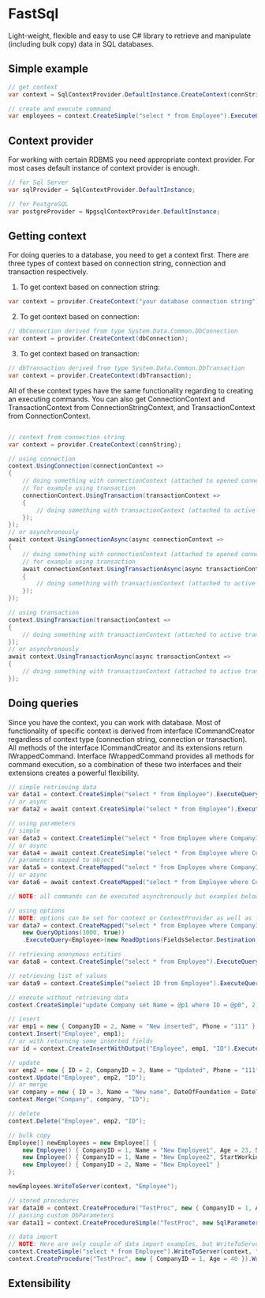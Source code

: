 # FastSql
Light-weight, flexible and easy to use C# library to retrieve and manipulate (including bulk copy) data in SQL databases. 

## Simple example
  ```csharp
  // get context
  var context = SqlContextProvider.DefaultInstance.CreateContext(connString);

  // create and execute command
  var employees = context.CreateSimple("select * from Employee").ExecuteQuery<Employee>().ToArray();
  ```
## Context provider
For working with certain RDBMS you need appropriate context provider. For most cases default instance of context provider is enough.
  ```csharp
  // for Sql Server
  var sqlProvider = SqlContextProvider.DefaultInstance;

  // for PostgreSQL
  var postgreProvider = NpgsqlContextProvider.DefaultInstance;
  ```

## Getting context
For doing queries to a database, you need to get a context first. There are three types of context based on connection string, connection and transaction respectively.
1. To get context based on connection string:
  ```csharp
  var context = provider.CreateContext("your database connection string");
  ```
2. To get context based on connection:
  ```csharp
  // dbConnection derived from type System.Data.Common.DbConnection
  var context = provider.CreateContext(dbConnection);
  ```
3. To get context based on transaction:
  ```csharp
  // dbTransaction derived from type System.Data.Common.DbTransaction
  var context = provider.CreateContext(dbTransaction);
  ```
All of these context types have the same functionality regarding to creating an executing commands. 
You can also get ConnectionContext and TransactionContext from ConnectionStringContext, and TransactionContext from ConnectionContext.
  ```csharp
  
  // context from connection string
  var context = provider.CreateContext(connString);
  
  // using connection
  context.UsingConnection(connectionContext =>
  {
      // doing something with connectionContext (attached to opened connection)
      // for example using transaction
      connectionContext.UsingTransaction(transactionContext =>
      {
          // doing something with transactionContext (attached to active transaction)
      });
  });
  // or asynchronously
  await context.UsingConnectionAsync(async connectionContext =>
  {
      // doing something with connectionContext (attached to opened connection)
      // for example using transaction
      await connectionContext.UsingTransactionAsync(async transactionContext =>
      {
          // doing something with transactionContext (attached to active transaction)
      });
  });
  
  // using transaction
  context.UsingTransaction(transactionContext =>
  {
      // doing something with transactionContext (attached to active transaction)
  });
  // or asynchronously
  await context.UsingTransactionAsync(async transactionContext =>
  {
      // doing something with transactionContext (attached to active transaction)
  });
  ```

## Doing queries
Since you have the context, you can work with database.
Most of functionality of specific context is derived from interface ICommandCreator regardless of context type (connection string, connection or transaction). All methods of the interface ICommandCreator and its extensions return IWrappedCommand. Interface IWrappedCommand provides all methods for command execution, so a combination of these two interfaces and their extensions creates a powerful flexibility.
  ```csharp
  // simple retrieving data
  var data1 = context.CreateSimple("select * from Employee").ExecuteQuery<Employee>().ToArray();
  // or async
  var data2 = await context.CreateSimple("select * from Employee").ExecuteQueryAsync<Employee>().ToArray();
  
  // using parameters
  // simple
  var data3 = context.CreateSimple("select * from Employee where CompanyID = @p0 and Age > @p1", 1, 40).ExecuteQuery<Employee>().ToArray();
  // or async
  var data4 = await context.CreateSimple("select * from Employee where CompanyID = @p0 and Age > @p1", 1, 40).ExecuteQueryAsync<Employee>().ToArray();
  // parameters mapped to object
  var data5 = context.CreateMapped("select * from Employee where CompanyID = @CompanyID and Age > @Age", new { CompanyID = 1, Age = 40 }).ExecuteQuery<Employee>().ToArray();
  // or async
  var data6 = await context.CreateMapped("select * from Employee where CompanyID = @CompanyID and Age > @Age", new { CompanyID = 1, Age = 40 }).ExecuteQueryAsync<Employee>().ToArray();
  
  // NOTE: all commands can be executed asynchronously but examples below only show synchronous execution in order not to complicate them
  
  // using options 
  // NOTE: options can be set for context or ContextProvider as well as for certain command
  var data7 = context.CreateMapped("select * from Employee where CompanyID = @CompanyID and Age > @Age", new { CompanyID = 1, Age = 40 },
      new QueryOptions(1000, true))
      .ExecuteQuery<Employee>(new ReadOptions(FieldsSelector.Destination)).ToArray();
  
  // retrieving anonymous entities
  var data8 = context.CreateSimple("select * from Employee").ExecuteQueryAnonymous(new { ID = 0, Name = ""}).ToArray();
  
  // retrieving list of values
  var data9 = context.CreateSimple("select ID from Employee").ExecuteQueryFirstColumn<int>().ToArray();
  
  // execute without retrieving data
  context.CreateSimple("update Company set Name = @p1 where ID = @p0", 2, "Updated Co").ExecuteNonQuery();
  
  // insert
  var emp1 = new { CompanyID = 2, Name = "New inserted", Phone = "111" };
  context.Insert("Employee", emp1);
  // or with returning some inserted fields
  var id = context.CreateInsertWithOutput("Employee", emp1, "ID").ExecuteQueryFirstColumn<int>().First();
  
  // update
  var emp2 = new { ID = 2, CompanyID = 2, Name = "Updated", Phone = "111" };
  context.Update("Employee", emp2, "ID");
  // or merge
  var company = new { ID = 3, Name = "New name", DateOfFoundation = DateTime.Now };
  context.Merge("Company", company, "ID");
  
  // delete
  context.Delete("Employee", emp2, "ID");
  
  // bulk copy
  Employee[] newEmployees = new Employee[] {
      new Employee() { CompanyID = 1, Name = "New Employee1", Age = 23, StartWorking = DateTime.UtcNow },
      new Employee() { CompanyID = 1, Name = "New Employee2", StartWorking = DateTime.UtcNow },
      new Employee() { CompanyID = 2, Name = "New Employee1" }
  };
  
  newEmployees.WriteToServer(context, "Employee");
  
  // stored procedures
  var data10 = context.CreateProcedure("TestProc", new { CompanyID = 1, Age = 40 }).ExecuteQuery<Employee>().ToArray();
  // passing custom DbParameters
  var data11 = context.CreateProcedureSimple("TestProc", new SqlParameter("CompanyID", 1), new SqlParameter("Age", 40)).ExecuteQuery<Employee>().ToArray();
  
  // data import
  // NOTE: Here are only couple of data import examples, but WriteToServer functionality can be applied for any IWrappedCommand
  context.CreateSimple("select * from Employee").WriteToServer(context, "Employee");
  context.CreateProcedure("TestProc", new { CompanyID = 1, Age = 40 }).WriteToServer(context, "Employee");
  ```

## Extensibility

